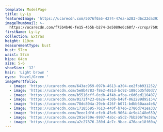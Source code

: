 ```yaml
---
template: ModelPage
title: Ly-Ly
featuredImage: 'https://ucarecdn.com/5076f0a6-4274-47ea-a283-d6c22da39377/'
imageThumbnail: >-
  https://ucarecdn.com/f75b4b46-fe15-455b-b274-2e5089e6c68f/-/crop/760x1038/52,27/-/preview/
firstName: Ly-Ly
collection: Extras
height: 119cm
measurementType: bust
bust: 57cm
waist: 57cm
hips: 64cm
size: 5-6
shoeSize: '12'
hair: 'Light brown '
eyes: 'Hazel/Green '
imagePortfolio:
  - image: 'https://ucarecdn.com/643ac959-097b-4613-a304-ee2fbb931252/'
  - image: 'https://ucarecdn.com/5e8b4783-f8e2-481d-bc92-188cb35fd0d7/'
  - image: 'https://ucarecdn.com/b5516cff-0cdb-4f4b-afba-c6d6ed110407/'
  - image: 'https://ucarecdn.com/0172f423-0a2e-430b-b48f-062289d95154/'
  - image: 'https://ucarecdn.com/78dc804a-29eb-426f-b071-bdbb60aaa4e8/'
  - image: 'https://ucarecdn.com/17185595-7613-440f-b7e6-2786d741ea33/'
  - image: 'https://ucarecdn.com/9eec1dfd-efe0-45e6-9064-4c9e4148e659/'
  - image: 'https://ucarecdn.com/291e739e-9997-4abc-a5d2-7bb206f9e38a/'
  - image: 'https://ucarecdn.com/a2c27876-280d-4e7c-9bac-476aac18f60a/'
---
```


